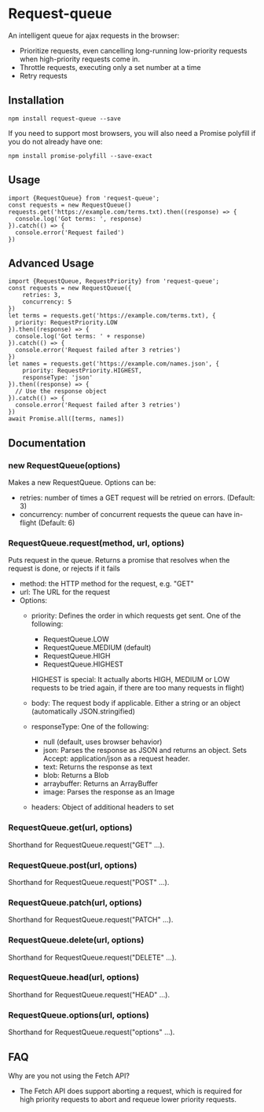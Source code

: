 # Request-queue
An intelligent queue for ajax requests in the browser:
* Prioritize requests, even cancelling long-running low-priority requests when high-priority requests come in.
* Throttle requests, executing only a set number at a time
* Retry requests 

## Installation
```
npm install request-queue --save
```
If you need to support most browsers, you will also need a Promise polyfill if you do not already have one:
```
npm install promise-polyfill --save-exact
```

## Usage
```
import {RequestQueue} from 'request-queue';
const requests = new RequestQueue()
requests.get('https://example.com/terms.txt).then((response) => {
  console.log('Got terms: ', response)  
}).catch(() => {
  console.error('Request failed')
})
```

## Advanced Usage
```
import {RequestQueue, RequestPriority} from 'request-queue';
const requests = new RequestQueue({
    retries: 3,
    concurrency: 5
})
let terms = requests.get('https://example.com/terms.txt), {
  priority: RequestPriority.LOW
}).then((response) => {
  console.log('Got terms: ' + response)  
}).catch(() => {
  console.error('Request failed after 3 retries')
})
let names = requests.get('https://example.com/names.json', {
    priority: RequestPriority.HIGHEST,
    responseType: 'json'
}).then((response) => {
  // Use the response object
}).catch(() => {
  console.error('Request failed after 3 retries')
})
await Promise.all([terms, names])
```

## Documentation
### new RequestQueue(options)
Makes a new RequestQueue. Options can be:
* retries: number of times a GET request will be retried on errors. (Default: 3)
* concurrency: number of concurrent requests the queue can have in-flight (Default: 6)

### RequestQueue.request(method, url, options)
Puts request in the queue. Returns a promise that resolves when
the request is done, or rejects if it fails
* method: the HTTP method for the request, e.g. "GET"
* url: The URL for the request
* Options:
    * priority: Defines the order in which requests get sent. One of the following:
        * RequestQueue.LOW
        * RequestQueue.MEDIUM (default) 
        * RequestQueue.HIGH
        * RequestQueue.HIGHEST 
        
        HIGHEST is special: It actually aborts HIGH, MEDIUM or LOW requests to be tried again,
        if there are too many requests in flight)
    * body: The request body if applicable. Either a string or an object (automatically JSON.stringified)
    * responseType: One of the following:
        * null (default, uses browser behavior)
        * json: Parses the response as JSON and returns an object. Sets Accept: application/json as a request header.
        * text: Returns the response as text
        * blob: Returns a Blob
        * arraybuffer: Returns an ArrayBuffer
        * image: Parses the response as an Image
    * headers: Object of additional headers to set

### RequestQueue.get(url, options)
Shorthand for RequestQueue.request("GET" ...).

### RequestQueue.post(url, options)
Shorthand for RequestQueue.request("POST" ...).

### RequestQueue.patch(url, options)
Shorthand for RequestQueue.request("PATCH" ...).

### RequestQueue.delete(url, options)
Shorthand for RequestQueue.request("DELETE" ...).

### RequestQueue.head(url, options)
Shorthand for RequestQueue.request("HEAD" ...).

### RequestQueue.options(url, options)
Shorthand for RequestQueue.request("options" ...).

## FAQ
Why are you not using the Fetch API?
* The Fetch API does support aborting a request, which is required for 
high priority requests to abort and requeue lower priority requests.